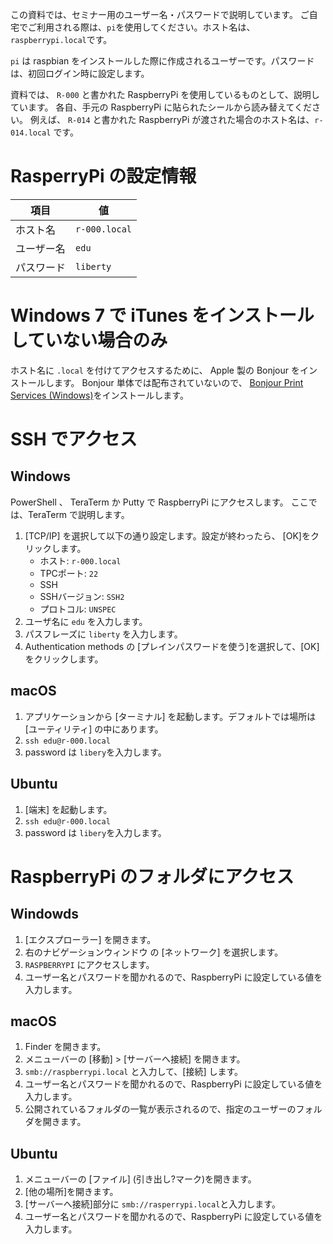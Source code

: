 この資料では、セミナー用のユーザー名・パスワードで説明しています。
ご自宅でご利用される際は、`pi`を使用してください。ホスト名は、`raspberrypi.local`です。

`pi` は raspbian をインストールした際に作成されるユーザーです。パスワードは、初回ログイン時に設定します。

資料では、 `R-000` と書かれた RaspberryPi を使用しているものとして、説明しています。
各自、手元の RaspberryPi に貼られたシールから読み替えてください。
例えば、 `R-014` と書かれた RaspberryPi が渡された場合のホスト名は、`r-014.local` です。

# RasperryPi の設定情報

| 項目 | 値 |
| - | - |
| ホスト名 | `r-000.local` |
| ユーザー名 | `edu` |
| パスワード | `liberty` |

# Windows 7 で iTunes をインストールしていない場合のみ

ホスト名に `.local` を付けてアクセスするために、 Apple 製の Bonjour をインストールします。
Bonjour 単体では配布されていないので、 [Bonjour Print Services (Windows)](https://support.apple.com/kb/DL999?viewlocale=ja_JP&locale=ja_JP)をインストールします。

# SSH でアクセス

## Windows

PowerShell 、 TeraTerm か Putty で RaspberryPi にアクセスします。
ここでは、TeraTerm で説明します。

1. [TCP/IP] を選択して以下の通り設定します。設定が終わったら、 [OK]をクリックします。
    * ホスト: `r-000.local`
    * TPCポート: `22`
    * SSH
    * SSHバージョン: `SSH2`
    * プロトコル: `UNSPEC`
1. ユーザ名に `edu` を入力します。
1. パスフレーズに `liberty` を入力します。
1. Authentication methods の [プレインパスワードを使う]を選択して、[OK]をクリックします。

## macOS

1. アプリケーションから [ターミナル] を起動します。デフォルトでは場所は [ユーティリティ] の中にあります。
1. `ssh edu@r-000.local`
1. password は `libery`を入力します。

## Ubuntu

1. [端末] を起動します。
1. `ssh edu@r-000.local`
1. password は `libery`を入力します。

# RaspberryPi のフォルダにアクセス

## Windowds

1. [エクスプローラー] を開きます。
1. 右のナビゲーションウィンドウ の [ネットワーク] を選択します。
1. `RASPBERRYPI` にアクセスします。
1. ユーザー名とパスワードを聞かれるので、RaspberryPi に設定している値を入力します。

## macOS

1. Finder を開きます。
1. メニューバーの [移動] > [サーバーへ接続] を開きます。
1. `smb://raspberrypi.local` と入力して、[接続] します。
1. ユーザー名とパスワードを聞かれるので、RaspberryPi に設定している値を入力します。
1. 公開されているフォルダの一覧が表示されるので、指定のユーザーのフォルダを開きます。

## Ubuntu

1. メニューバーの [ファイル] (引き出し?マーク)を開きます。
1. [他の場所]を開きます。
1. [サーバーへ接続]部分に `smb://rasperrypi.local`と入力します。
1. ユーザー名とパスワードを聞かれるので、RaspberryPi に設定している値を入力します。

